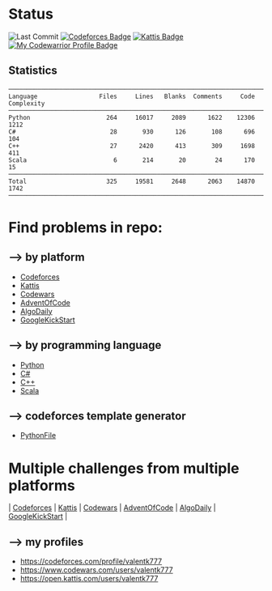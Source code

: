 
#
# Status

<!-- ![visitor badge](https://visitor-badge-reloaded.herokuapp.com/badge?page_id=valentk777.Contests&color=be54c6&style=flat&logo=Github) -->
![Last Commit](https://img.shields.io/github/last-commit/valentk777/Contests.svg)
[![Codeforces Badge](https://cp-logo.vercel.app/codeforces/valentk777?logo=true)](https://codeforces.com/profile/valentk777)
[![Kattis Badge](https://img.shields.io/badge/Kattis-182-COLOR.svg)](https://open.kattis.com/users/valentk777)
[![My Codewarrior Profile Badge](https://www.codewars.com/users/valentk777/badges/micro)](https://www.codewars.com/users/valentk777)


## Statistics
<!--
brew install scc
scc -i cpp,cs,py,sc AdventOfCode Algodaily Codeforces Codewars GoogleKickStart Kattis/
-->

```
───────────────────────────────────────────────────────────────────────────────
Language                 Files     Lines   Blanks  Comments     Code Complexity
───────────────────────────────────────────────────────────────────────────────
Python                     264     16017     2089      1622    12306       1212
C#                          28       930      126       108      696        104
C++                         27      2420      413       309     1698        411
Scala                        6       214       20        24      170         15
───────────────────────────────────────────────────────────────────────────────
Total                      325     19581     2648      2063    14870       1742
───────────────────────────────────────────────────────────────────────────────
```


#
# Find problems in repo:

## --> by platform

* [Codeforces](https://github.com/valentk777/Contests/search?q=tag-codeforces)
* [Kattis](https://github.com/valentk777/Contests/search?q=tag-kattis)
* [Codewars](https://github.com/valentk777/Contests/search?q=tag-codewars)
* [AdventOfCode](https://github.com/valentk777/Contests/search?q=tag-adventOfCode)
* [AlgoDaily](https://github.com/valentk777/Contests/search?q=tag-algodaily)
* [GoogleKickStart](https://github.com/valentk777/Contests/search?q=tag-google-kickstart)

## --> by programming language

* [Python](https://github.com/valentk777/Contests/search?l=python)
* [C#](https://github.com/valentk777/Contests/search?l=C%23)
* [C++](https://github.com/valentk777/Contests/search?l=cpp)
* [Scala](https://github.com/valentk777/Contests/search?l=scala)

## --> codeforces template generator
* [PythonFile](https://github.com/valentk777/Contests/blob/main/Codeforces/Python/generate_teplate.py)

#
# Multiple challenges from multiple platforms

| [Codeforces](https://codeforces.com/)
| [Kattis](https://open.kattis.com/)
| [Codewars](https://www.codewars.com/dashboard)
| [AdventOfCode](https://adventofcode.com)
| [AlgoDaily](https://algodaily.com/dashboard)
| [GoogleKickStart](https://codingcompetitions.withgoogle.com)
|


## --> my profiles

* https://codeforces.com/profile/valentk777
* https://www.codewars.com/users/valentk777
* https://open.kattis.com/users/valentk777
